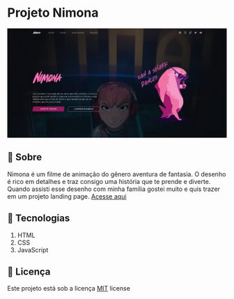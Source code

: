 # Projeto Nimona

![Capa](./src/assents/capa.png)

## 🚩 Sobre

Nimona é um filme de animação do gênero aventura de fantasia. O desenho é rico em detalhes e traz consigo uma história que te prende e diverte. Quando assisti esse desenho com minha família gostei muito e quis trazer em um projeto landing page.
[Acesse aqui](https://isadorafratte.github.io/Landing-page-nimona/)

## 🚀 Tecnologias

1. HTML
2. CSS
3. JavaScript

## 📃 Licença

Este projeto está sob a licença [MIT](./LICENSE) license
